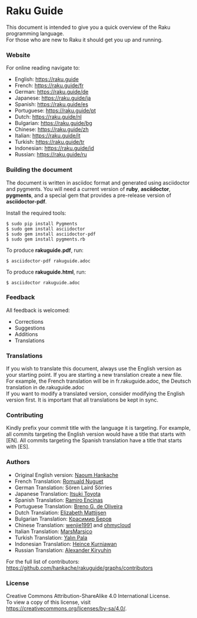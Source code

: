 # Raku Guide

This document is intended to give you a quick overview of the Raku programming language.  
For those who are new to Raku it should get you up and running.

### Website
For online reading navigate to:  
* English: https://raku.guide
* French: https://raku.guide/fr
* German: https://raku.guide/de
* Japanese: https://raku.guide/ja
* Spanish: https://raku.guide/es
* Portuguese: https://raku.guide/pt
* Dutch: https://raku.guide/nl
* Bulgarian: https://raku.guide/bg
* Chinese: https://raku.guide/zh
* Italian: https://raku.guide/it
* Turkish: https://raku.guide/tr
* Indonesian: https://raku.guide/id
* Russian: https://raku.guide/ru

### Building the document
The document is written in asciidoc format and generated using
asciidoctor and pygments.  You will need a current version of **ruby**,
**asciidoctor**, **pygments**, and a special gem that provides a pre-release version
of **asciidoctor-pdf**.

Install the required tools:

    $ sudo pip install Pygments
    $ sudo gem install asciidoctor
    $ sudo gem install asciidoctor-pdf
    $ sudo gem install pygments.rb

To produce **rakuguide.pdf**, run:

    $ asciidoctor-pdf rakuguide.adoc

To produce **rakuguide.html**, run:

    $ asciidoctor rakuguide.adoc

### Feedback
All feedback is welcomed:
* Corrections
* Suggestions
* Additions
* Translations

### Translations
If you wish to translate this document, always use the English version as your starting point.
If you are starting a new translation create a new file. For example, the French translation will be in fr.rakuguide.adoc, the Deutsch translation in de.rakuguide.adoc  
If you want to modify a translated version, consider modifying the English version first. It is important that all translations be kept in sync.

### Contributing
Kindly prefix your commit title with the language it is targeting. For example, all commits targeting the English version would have a title that starts with [EN]. All commits targeting the Spanish translation have a title that starts with [ES].

### Authors
* Original English version: [Naoum Hankache](https://github.com/hankache)
* French Translation: [Romuald Nuguet](https://github.com/kolikov)
* German Translation: Sören Laird Sörries
* Japanese Translation: [Itsuki Toyota](https://github.com/titsuki)
* Spanish Translation: [Ramiro Encinas](https://github.com/ramiroencinas)
* Portuguese Translation: [Breno G. de Oliveira](https://github.com/garu)
* Dutch Translation: [Elizabeth Mattijsen](https://github.com/lizmat)
* Bulgarian Translation: [Красимир Беров](https://github.com/kberov)
* Chinese Translation: [wenjie1991](https://github.com/wenjie1991) and [ohmycloud](https://ohmycloud.github.io)
* Italian Translation: [MarsMarsico](https://github.com/marsmarsico)
* Turkish Translation: [Yalın Pala](https://github.com/yplog)
* Indonesian Translation: [Heince Kurniawan](https://github.com/heince)
* Russian Translation: [Alexander Kiryuhin](https://github.com/Altai-man)

For the full list of contributors: https://github.com/hankache/rakuguide/graphs/contributors

### License
Creative Commons Attribution-ShareAlike 4.0 International License.  
To view a copy of this license, visit https://creativecommons.org/licenses/by-sa/4.0/.
